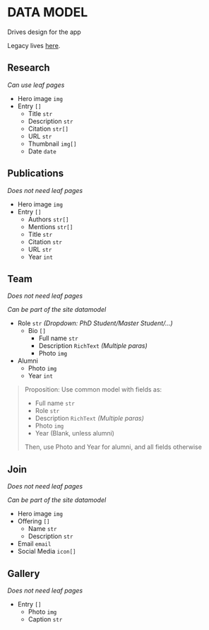 # DATA MODEL
Drives design for the app

Legacy lives [here](https://s2m-deylab.in/).


## Research
_Can use leaf pages_
- Hero image `img`
- Entry `[]`
    - Title `str`
    - Description `str`
    - Citation `str[]`
    - URL `str`
    - Thumbnail `img[]`
    - Date `date`

## Publications
_Does not need leaf pages_
- Hero image `img`
- Entry `[]`
    - Authors `str[]`
    - Mentions `str[]`
    - Title `str`
    - Citation `str`
    - URL `str`
    - Year `int`


## Team
_Does not need leaf pages_

_Can be part of the site datamodel_

- Role `str` _(Dropdown: PhD Student/Master Student/...)_
    - Bio `[]`
        - Full name `str`
        - Description `RichText` _(Multiple paras)_
        - Photo `img`
- Alumni
    - Photo `img`
    - Year `int`

> Proposition:
> Use common model with fields as:
> - Full name `str`
> - Role `str`
> - Description `RichText` _(Multiple paras)_
> - Photo `img`
> - Year (Blank, unless alumni)
> 
> Then, use Photo and Year for alumni, and all fields otherwise


## Join
_Does not need leaf pages_

_Can be part of the site datamodel_

- Hero image `img`
- Offering `[]`
    - Name `str`
    - Description `str`
- Email `email`
- Social Media `icon[]`

## Gallery
_Does not need leaf pages_
- Entry `[]`
    - Photo `img`
    - Caption `str`

